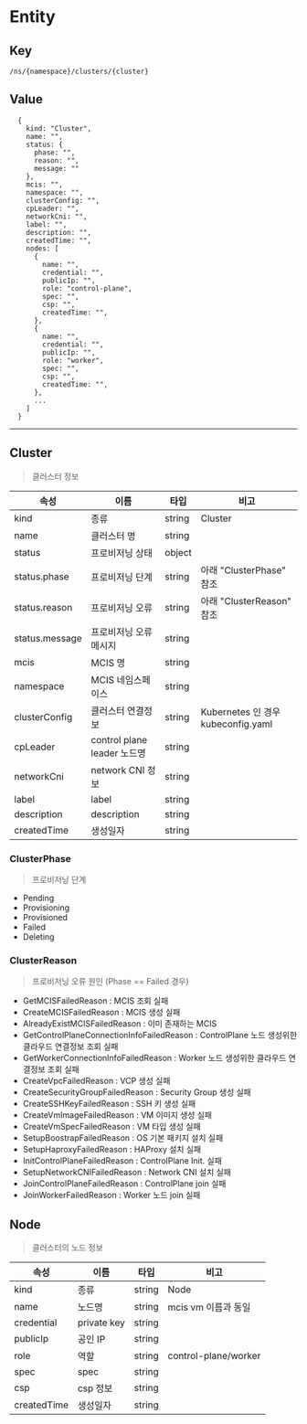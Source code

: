# Entity

## Key
```
/ns/{namespace}/clusters/{cluster}
```

## Value
```
  {
    kind: "Cluster",
    name: "",
    status: {
      phase: "",
      reason: "",
      message: ""
    },
    mcis: "",
    namespace: "",
    clusterConfig: "",
    cpLeader: "",
    networkCni: "",
    label: "",
    description: "",
    createdTime: "",
    nodes: [
      {
        name: "",
        credential: "",
        publicIp: "",
        role: "control-plane",
        spec: "",
        csp: "",
        createdTime: "",
      },
      {
        name: "",
        credential: "",
        publicIp: "",
        role: "worker",
        spec: "",
        csp: "",
        createdTime: "",
      },
      ...
    ]
  }
```

---
## Cluster
> 클러스터 정보

|속성           |이름                         |타입   |비고                                     |
|---            |---                          |---    |---                                      |
|kind           |종류                         |string |Cluster                                  |
|name           |클러스터 명                  |string |                                         |
|status         |프로비저닝 상태              |object |                                         |
|status.phase   |프로비저닝 단계              |string |아래 "ClusterPhase" 참조                 |
|status.reason  |프로비저닝 오류              |string |아래 "ClusterReason" 참조                |
|status.message |프로비저닝 오류 메시지       |string |                                         |
|mcis           |MCIS 명                      |string |                                         |
|namespace      |MCIS 네임스페이스            |string |                                         |
|clusterConfig  |클러스터 연결정보            |string |Kubernetes 인 경우 kubeconfig.yaml       |
|cpLeader       |control plane leader 노드명  |string |                                         |
|networkCni     |network CNI 정보             |string |                                         |
|label          |label                       |string |                                         |
|description    |description                 |string |                                         |
|createdTime    |생성일자                      |string |                                         |

### ClusterPhase
> 프로비저닝 단계

* Pending
* Provisioning
* Provisioned
* Failed
* Deleting

### ClusterReason
> 프로비저닝 오류 원인 (Phase == Failed 경우)

* GetMCISFailedReason : MCIS 조회 실패
* CreateMCISFailedReason : MCIS 생성 실패
* AlreadyExistMCISFailedReason : 이미 존재하는 MCIS 
* GetControlPlaneConnectionInfoFailedReason : ControlPlane 노드 생성위한 클라우드 연결정보 조회 실패
* GetWorkerConnectionInfoFailedReason : Worker 노드 생성위한 클라우드 연결정보 조회 실패
* CreateVpcFailedReason : VCP 생성 실패
* CreateSecurityGroupFailedReason : Security Group 생성 실패
* CreateSSHKeyFailedReason : SSH 키 생성 실패
* CreateVmImageFailedReason : VM 이미지 생성 실패
* CreateVmSpecFailedReason : VM 타입 생성 실패
* SetupBoostrapFailedReason : OS 기본 패키지 설치 실패
* SetupHaproxyFailedReason : HAProxy 설치 실패
* InitControlPlaneFailedReason : ControlPlane Init. 실패
* SetupNetworkCNIFailedReason : Network CNI 설치 실패
* JoinControlPlaneFailedReason : ControlPlane join 실패
* JoinWorkerFailedReason : Worker 노드 join 실패

## Node
> 클러스터의 노드 정보

|속성           |이름               |타입   |비고                 |
|---            |---                |---    |---                  |
|kind           |종류               |string |Node                 |
|name           |노드명             |string |mcis vm 이름과 동일  |
|credential     |private key        |string |                     |
|publicIp       |공인 IP            |string |                     |
|role           |역할               |string |control-plane/worker |
|spec           |spec               |string |                     |
|csp            |csp 정보           |string |                     |
|createdTime    |생성일자            |string |                    |
